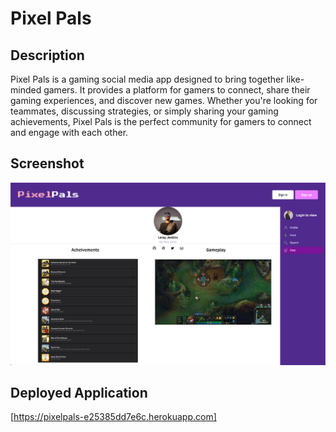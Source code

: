 # Pixel Pals

## Description
Pixel Pals is a gaming social media app designed to bring together like-minded gamers. It provides a platform for gamers to connect, share their gaming experiences, and discover new games. Whether you're looking for teammates, discussing strategies, or simply sharing your gaming achievements, Pixel Pals is the perfect community for gamers to connect and engage with each other.

## Screenshot
![PixelPal screenshot](./assets/profilepage%20(1).jpg "PixelPal screenshot")

## Deployed Application
[https://pixelpals-e25385dd7e6c.herokuapp.com]